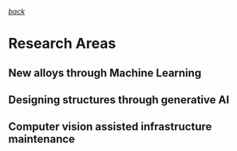 *[back](README.md)*
# Research Areas

## New alloys through Machine Learning

## Designing structures through generative AI

## Computer vision assisted infrastructure maintenance
